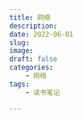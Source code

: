 ```yaml
---
title: 网络
description: 
date: 2022-06-01 
slug: 
image: 
draft: false
categories:
    - 网络
tags:
    - 读书笔记

---
```




